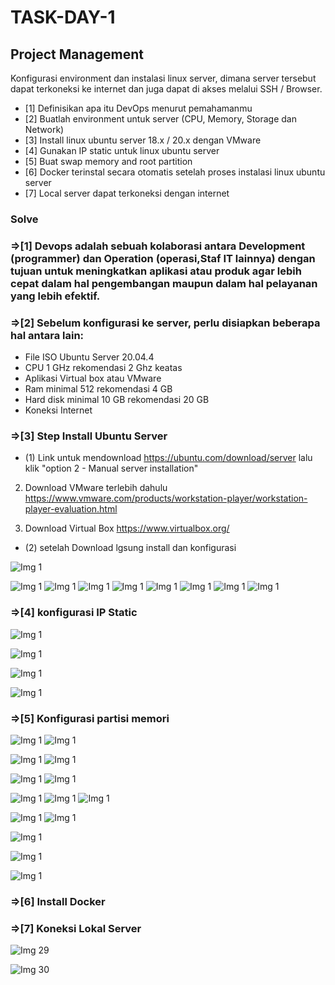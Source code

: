 # TASK-DAY-1


## Project Management

Konfigurasi environment dan instalasi linux server, dimana server tersebut dapat terkoneksi ke internet dan juga dapat di akses melalui SSH / Browser.



- [1] Definisikan apa itu DevOps menurut pemahamanmu
- [2] Buatlah environment untuk server (CPU, Memory, Storage dan Network)
- [3] Install linux ubuntu server 18.x / 20.x dengan VMware
- [4] Gunakan IP static untuk linux ubuntu server
- [5] Buat swap memory and root partition
- [6] Docker terinstal secara otomatis setelah proses instalasi linux ubuntu server
- [7] Local server dapat terkoneksi dengan internet

### Solve ###


### =>[1]  Devops adalah sebuah kolaborasi antara Development (programmer) dan Operation (operasi,Staf IT lainnya) dengan tujuan untuk meningkatkan aplikasi atau produk agar lebih cepat dalam hal pengembangan maupun dalam hal pelayanan yang lebih efektif.

### =>[2] Sebelum konfigurasi ke server, perlu disiapkan beberapa hal antara lain:
- File ISO Ubuntu Server 20.04.4
- CPU 1 GHz rekomendasi 2 Ghz keatas
- Aplikasi Virtual box atau VMware
- Ram minimal 512 rekomendasi 4 GB
- Hard disk minimal 10 GB rekomendasi 20 GB
- Koneksi Internet

### =>[3] Step Install Ubuntu Server

- (1) Link untuk mendownload https://ubuntu.com/download/server lalu klik "option 2 - Manual server installation"

2. Download VMware terlebih dahulu https://www.vmware.com/products/workstation-player/workstation-player-evaluation.html 

3. Download Virtual Box
https://www.virtualbox.org/

- (2) setelah Download lgsung install dan konfigurasi

![Img 1](./assets/1.1.JPG)
 



![Img 1](./assets/1.2.png)
![Img 1](./assets/1.3.png)
![Img 1](./assets/1.4.png)
![Img 1](./assets/1.5.png)
![Img 1](./assets/1.6.png)
![Img 1](./assets/1.8.png)
![Img 1](./assets/1.9.png)
![Img 1](./assets/2.0.png)


### =>[4] konfigurasi IP Static

![Img 1](./assets/2.1.png)

![Img 1](./assets/2.2.png)

![Img 1](./assets/2.3.png)

![Img 1](./assets/2.4.png)

### =>[5] Konfigurasi partisi memori

![Img 1](./assets/2.5.png)
![Img 1](./assets/2.6.png)

![Img 1](./assets/3.0.png)
![Img 1](./assets/3.1.png)


![Img 1](./assets/3.2.png)
![Img 1](./assets/3.4.png)

![Img 1](./assets/3.5.png)
![Img 1](./assets/3.6.png)
![Img 1](./assets/3.7.png)

![Img 1](./assets/3.8.png)
![Img 1](./assets/3.9.png)

![Img 1](./assets/3.91.png)

![Img 1](./assets/3.93.png)

![Img 1](./assets/3.94.png)

### =>[6] Install Docker



### =>[7] Koneksi Lokal Server 

![Img 29](./assets/4.0.png)

![Img 30](./assets/4.1.png)